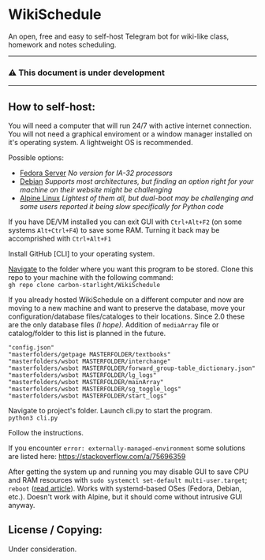 # WikiSchedule
 An open, free and easy to self-host Telegram bot for wiki-like class, homework and notes scheduling.

-----
### ⚠ This document is under development
-----

## How to self-host:
You will need a computer that will run 24/7 with active internet connection. You will not need a graphical enviroment or a window manager installed on it's operating system. A lightweight OS is recommended.

Possible options:

- [Fedora Server](https://fedoraproject.org/) *No version for IA-32 processors*
- [Debian](https://www.debian.org/) *Supports most architectures, but finding an option right for your machine on their website might be challenging*
- [Alpine Linux](https://www.alpinelinux.org/) *Lightest of them all, but dual-boot may be challenging and some users reported it being slow specifically for Python code*

If you have DE/VM installed you can exit GUI with `Ctrl+Alt+F2` (on some systems `Alt+Ctrl+F4`) to save some RAM. Turning it back may be accomprished with `Ctrl+Alt+F1`

Install GitHub [CLI] to your operating system. 

[Navigate](https://andysbrainbook.readthedocs.io/en/latest/unix/Unix_01_Navigation.html) to the folder where you want this program to be stored. Clone this repo to your machine with the following command:  
`gh repo clone carbon-starlight/WikiSchedule`

If you already hosted WikiSchedule on a different computer and now are moving to a new machine and want to preserve the database, move your configuration/database files/cataloges to their locations. Since 2.0 these are the only database files _(I hope)_. Addition of `mediaArray` file or catalog/folder to this list is planned in the future.  

```
"config.json"
"masterfolders/getpage MASTERFOLDER/textbooks"
"masterfolders/wsbot MASTERFOLDER/interchange"
"masterfolders/wsbot MASTERFOLDER/forward_group-table_dictionary.json"
"masterfolders/wsbot MASTERFOLDER/lg_logs"
"masterfolders/wsbot MASTERFOLDER/mainArray"
"masterfolders/wsbot MASTERFOLDER/sg_toggle_logs"
"masterfolders/wsbot MASTERFOLDER/start_logs"
```

Navigate to project's folder. Launch cli.py to start the program.  
`python3 cli.py`

Follow the instructions.

If you encounter `error: externally-managed-environment` some solutions are listed here: https://stackoverflow.com/a/75696359

After getting the system up and running you may disable GUI to save CPU and RAM resources with `sudo systemctl set-default multi-user.target`; `reboot` ([read article](https://www.cyberciti.biz/faq/switch-boot-target-to-text-gui-in-systemd-linux/)). Works with systemd-based OSes (Fedora, Debian, etc.). Doesn't work with Alpine, but it should come without intrusive GUI anyway.

## License / Copying:
Under consideration.

